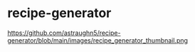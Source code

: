 # recipe-generator
https://github.com/astraughn5/recipe-generator/blob/main/images/recipe_generator_thumbnail.png
